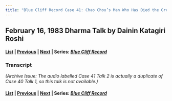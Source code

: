 ```yaml
---
title: "Blue Cliff Record Case 41: Chao Chou’s Man Who Has Died the Great Death, Talk 2"
---
```

## February 16, 1983 Dharma Talk by Dainin Katagiri Roshi

#### [List](list#1983) \| [Previous](1983-02-09-Blue-Cliff-Record-Case-41-Talk-1) \| [Next](1983-03-02-Blue-Cliff-Record-Case-42-Talk-1) \| Series: [*Blue Cliff Record*](blue-cliff-record)

### Transcript

*(Archive Issue: The audio labelled Case 41 Talk 2 is actually a duplicate of Case 40 Talk 1, so this talk is not available.)*

#### [List](list#1983) \| [Previous](1983-02-09-Blue-Cliff-Record-Case-41-Talk-1) \| [Next](1983-03-02-Blue-Cliff-Record-Case-42-Talk-1) \| Series: [*Blue Cliff Record*](blue-cliff-record)
